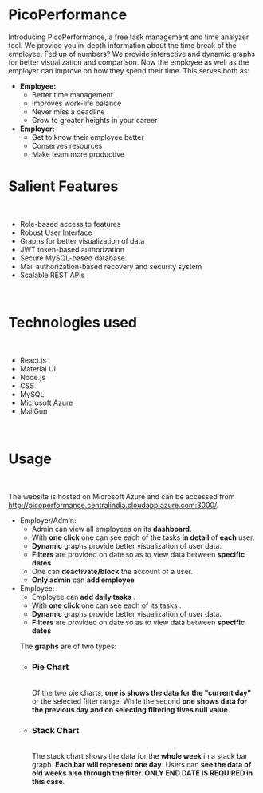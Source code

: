 # PicoPerformance
Introducing PicoPerformance, a free task management and time analyzer tool. We provide you in-depth information about the time break of the employee. 
Fed up of numbers? We provide interactive and dynamic graphs for better visualization and comparison. Now the employee as well as the employer can improve on how they spend their time. 
This serves both as:
<ul>
  <li><b>Employee:</b>
    <ul>
      <li>Better time management</li>
      <li>Improves work-life balance </li>
      <li>Never miss a deadline </li>
      <li>Grow to greater heights in your career</li>
     </ul></li>
  <li><b>Employer:</b>
  <ul>
    <li>Get to know their employee better</li>
    <li>Conserves resources </li>
    <li>Make team more productive</li>
   </ul></li>
</ul>

<h1>Salient Features</h1>
<br>

<ul>
  <li>Role-based access to features</li>
  <li>Robust User Interface</li>
  <li>Graphs for better visualization of data</li>
  <li>JWT token-based authorization</li>
  <li>Secure MySQL-based database</li>
  <li>Mail authorization-based recovery and security system</li>
  <li>Scalable REST APIs </li>
 </ul>
 
 <br>
 <h1>Technologies used</h1>
 <br>
 <ul>
  <li>React.js</li>
  <li>Material UI</li>
  <li>Node.js</li>
  <li>CSS</li>
  <li>MySQL</li>
  <li>Microsoft Azure</li>
  <li>MailGun</li>
 </ul>
<br>

<h1>Usage</h1>
<br>

The website is hosted on Microsoft Azure and can be accessed from http://picoperformance.centralindia.cloudapp.azure.com:3000/. 

<ul>
  <li>Employer/Admin: 
    <ul>
      <li>Admin can view all employees on its <b>dashboard</b>.</li>
      <li>With <b>one click</b> one can see each of the tasks <b>in detail</b> of <b>each</b> user.</li>
      <li> <b>Dynamic</b> graphs provide better visualization of user data.</li>
      <li> <b>Filters</b> are provided on date so as to view data between <b>specific dates</b> </li>
      <li> One can <b>deactivate/block</b> the account of a user.</li>
      <li><b>Only admin</b> can <b>add employee</b></li>
      </ul>
  </li>
  <li>
    Employee:
    <ul>
      <li>Employee can <b> add daily tasks </b>. </li> 
      <li>With <b>one click</b> one can see each of its tasks .</li>
      <li> <b>Dynamic</b> graphs provide better visualization of user data.</li>
      <li> <b>Filters</b> are provided on date so as to view data between <b>specific dates</b> </li>
   </li>
 </ul>
 
 The <b>graphs</b> are of two types:
 <ul>
  <li><b><h3>Pie Chart</h3> </b><br> Of the two pie charts, <b>one is shows the data for the "current day"</b> or the selected filter range. While the second <b>one shows data for the previous day and on selecting filtering fives null value</b>.  </li>
  <li><b><h3>Stack Chart</h3></b><br>The stack chart shows the data for the <b>whole week</b> in a stack bar graph. <b>Each bar will represent one day</b>.  Users can <b>see the data of old weeks also through the filter. ONLY END DATE IS REQUIRED in this case</b>.</li>
  </ul>

